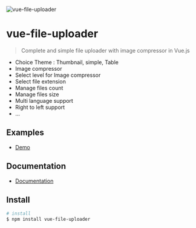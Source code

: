 ![vue-file-uploader](https://img.techpowerup.org/200626/vue-file-uploader038.png)


# vue-file-uploader

> Complete and simple file uploader with image compressor in Vue.js

+ Choice Theme : Thumbnail, simple, Table
+ Image compressor
+ Select level for Image compressor
+ Select file extension
+ Manage files count
+ Manage files size
+ Multi language support
+ Right to left support
+ ...

## Examples
- [Demo](https://friendly-varahamihira-45c09f.netlify.app)

## Documentation
- [Documentation](https://friendly-varahamihira-45c09f.netlify.app/documentation)

## Install
```bash
# install 
$ npm install vue-file-uploader

